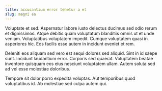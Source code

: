 ```yaml
---
title: accusantium error tenetur a et
slug: magni ea
---
```


Voluptate et sed. Aspernatur labore iusto delectus ducimus sed odio rerum et dignissimos. Atque debitis quam voluptatum blanditiis omnis ut et unde veniam. Voluptatibus voluptatem impedit. Cumque voluptatem quasi in asperiores hic. Eos facilis esse autem in incidunt eveniet et rem.

Deleniti eos aliquam sed vero est sequi dolores sed aliquid. Sint in id saepe sunt. Incidunt laudantium error. Corporis sed quaerat. Voluptatem beatae inventore quisquam eos eius nesciunt voluptatem ullam. Autem soluta sed ad vel esse molestiae doloribus.

Tempore sit dolor porro expedita voluptas. Aut temporibus quod voluptatibus id. Ab molestiae sed culpa autem qui.
